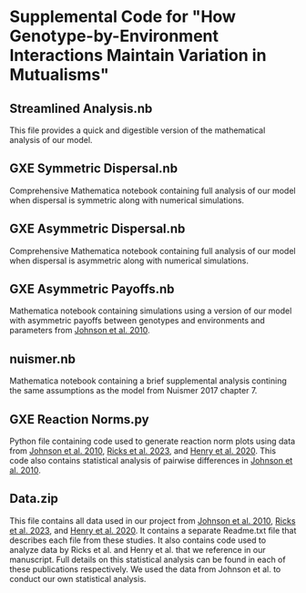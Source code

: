 # Supplemental Code for "How Genotype-by-Environment Interactions Maintain Variation in Mutualisms" 

## Streamlined Analysis.nb
This file provides a quick and digestible version of the mathematical analysis of our model. 

## GXE Symmetric Dispersal.nb
Comprehensive Mathematica notebook containing full analysis of our model when dispersal is symmetric along with numerical simulations. 


## GXE Asymmetric Dispersal.nb
Comprehensive Mathematica notebook containing full analysis of our model when dispersal is asymmetric along with numerical simulations. 

## GXE Asymmetric Payoffs.nb
Mathematica notebook containing simulations using a version of our model with asymmetric payoffs between genotypes and environments and parameters from [Johnson et al. 2010](https://www.pnas.org/doi/10.1073/pnas.0906710107). 

## nuismer.nb
Mathematica notebook containing a brief supplemental analysis contining the same assumptions as the model from Nuismer 2017 chapter 7. 

## GXE Reaction Norms.py
Python file containing code used to generate reaction norm plots using data from [Johnson et al. 2010](https://www.pnas.org/doi/10.1073/pnas.0906710107), [Ricks et al. 2023](https://www.journals.uchicago.edu/doi/full/10.1086/725393), and [Henry et al. 2020](https://www.biorxiv.org/content/10.1101/2020.09.21.306779v4). This code also contains statistical analysis of pairwise differences in [Johnson et al. 2010](https://www.pnas.org/doi/10.1073/pnas.0906710107). 

## Data.zip
This file contains all data used in our project from [Johnson et al. 2010](https://www.pnas.org/doi/10.1073/pnas.0906710107), [Ricks et al. 2023](https://www.journals.uchicago.edu/doi/full/10.1086/725393), and [Henry et al. 2020](https://www.biorxiv.org/content/10.1101/2020.09.21.306779v4). It contains a separate Readme.txt file that describes each file from these studies. It also contains code used to analyze data by Ricks et al. and Henry et al. that we reference in our manuscript. Full details on this statistical analysis can be found in each of these publications respectively. We used the data from Johnson et al. to conduct our own statistical analysis. 
